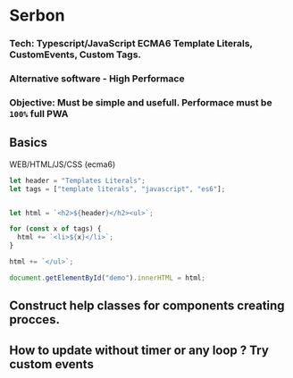 
# Serbon

### Tech: Typescript/JavaScript ECMA6 Template Literals, CustomEvents, Custom Tags.
### Alternative software - High Performace
### Objective: Must be simple and usefull. Performace must be `100%` full PWA


## Basics

WEB/HTML/JS/CSS (ecma6)
```js
let header = "Templates Literals";
let tags = ["template literals", "javascript", "es6"];


let html = `<h2>${header}</h2><ul>`;

for (const x of tags) {
  html += `<li>${x}</li>`;
}

html += `</ul>`;

document.getElementById("demo").innerHTML = html;
```

## Construct help classes for components creating procces.
## How to update without timer or any loop ? Try custom events
